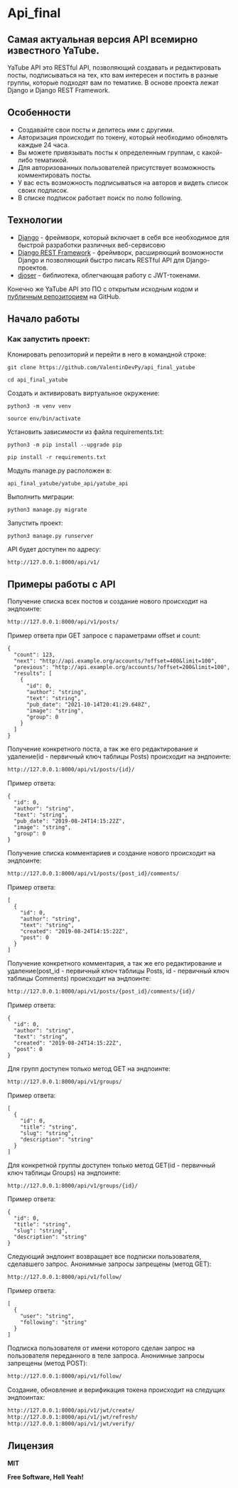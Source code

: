 # Api_final

## Самая актуальная версия API всемирно известного YaTube.

YaTube API это RESTful API, позволяющий создавать и редактировать посты, подписываться на тех, кто вам интересен и
постить в разные группы, которые подходят вам по тематике. В основе проекта лежат Django и Django REST Framework.

## Особенности

- Создавайте свои посты и делитесь ими с другими.
- Авторизация происходит по токену, который необходимо обновлять каждые 24 часа.
- Вы можете привязывать посты к определенным группам, с какой-либо тематикой.
- Для авторизованных пользователей присутствует возможность комментировать посты.
- У вас есть возможность подписываться на авторов и видеть список своих подписок.
- В списке подписок работает поиск по полю following.

## Технологии

- [Django](https://github.com/django/django) - фреймворк, который включает в себя все необходимое для быстрой разработки
  различных веб-сервисовю
- [Django REST Framework](https://www.django-rest-framework.org/) - фреймворк, расширяющий возможности Django и
  позволяющий быстро писать RESTful API для Django-проектов.
- [djoser](https://github.com/sunscrapers/djoser) - библиотека, облегчающая работу с JWT-токенами.

Конечно же YaTube API это ПО с открытым исходным кодом
и [публичным репозиторием](https://github.com/ValentinDevPy/api_final_yatube)
на GitHub.

## Начало работы

### Как запустить проект:

Клонировать репозиторий и перейти в него в командной строке:

```
git clone https://github.com/ValentinDevPy/api_final_yatube
```

```
cd api_final_yatube
```

Cоздать и активировать виртуальное окружение:

```
python3 -m venv venv
```

```
source env/bin/activate
```

Установить зависимости из файла requirements.txt:

```
python3 -m pip install --upgrade pip
```

```
pip install -r requirements.txt
```

Модуль manage.py расположен в:

```
api_final_yatube/yatube_api/yatube_api
```

Выполнить миграции:

```
python3 manage.py migrate
```

Запустить проект:

```
python3 manage.py runserver
```

API будет доступен по адресу:

```
http://127.0.0.1:8000/api/v1/
```

## Примеры работы с API

Получение списка всех постов и создание нового происходит на эндпоинте:

```sh
http://127.0.0.1:8000/api/v1/posts/
```

Пример ответа при GET запросе с параметрами offset и count:
```
{
  "count": 123,
  "next": "http://api.example.org/accounts/?offset=400&limit=100",
  "previous": "http://api.example.org/accounts/?offset=200&limit=100",
  "results": [
    {
      "id": 0,
      "author": "string",
      "text": "string",
      "pub_date": "2021-10-14T20:41:29.648Z",
      "image": "string",
      "group": 0
    }
  ]
}

```

Получение конкретного поста, а так же его редактирование и удаление(id - первичный ключ таблицы Posts) происходит на
эндпоинте:

```sh
http://127.0.0.1:8000/api/v1/posts/{id}/
```
Пример ответа:
```
{
  "id": 0,
  "author": "string",
  "text": "string",
  "pub_date": "2019-08-24T14:15:22Z",
  "image": "string",
  "group": 0
}
```

Получение списка комментариев и создание нового происходит на эндпоинте:

```sh
http://127.0.0.1:8000/api/v1/posts/{post_id}/comments/
```
Пример ответа:
```
[
  {
    "id": 0,
    "author": "string",
    "text": "string",
    "created": "2019-08-24T14:15:22Z",
    "post": 0
  }
]
```

Получение конкретного комментария, а так же его редактирование и удаление(post_id - первичный ключ таблицы Posts, id -
первичный ключ таблицы Comments) происходит на эндпоинте:

```sh
http://127.0.0.1:8000/api/v1/posts/{post_id}/comments/{id}/
```

Пример ответа:
```
{
  "id": 0,
  "author": "string",
  "text": "string",
  "created": "2019-08-24T14:15:22Z",
  "post": 0
}
```

Для групп доступен только метод GET на эндпоинте:

```sh
http://127.0.0.1:8000/api/v1/groups/
```

Пример ответа:
```
[
  {
    "id": 0,
    "title": "string",
    "slug": "string",
    "description": "string"
  }
]
```

Для конкретной группы доступен только метод GET(id - первичный ключ таблицы Groups) на эндпоинте:

```sh
http://127.0.0.1:8000/api/v1/groups/{id}/
```

Пример ответа:
```
{
  "id": 0,
  "title": "string",
  "slug": "string",
  "description": "string"
}
```

Следующий эндпоинт возвращает все подписки пользователя, сделавшего запрос. Анонимные запросы запрещены (метод GET):

```sh
http://127.0.0.1:8000/api/v1/follow/
```

Пример ответа:
```
[
  {
    "user": "string",
    "following": "string"
  }
]
```

Подписка пользователя от имени которого сделан запрос на пользователя переданного в теле запроса. Анонимные запросы
запрещены (метод POST):

```sh
http://127.0.0.1:8000/api/v1/follow/
```

Создание, обновление и верификация токена происходит на следущих эндпоинтах:

```sh
http://127.0.0.1:8000/api/v1/jwt/create/
http://127.0.0.1:8000/api/v1/jwt/refresh/
http://127.0.0.1:8000/api/v1/jwt/verify/
```

## Лицензия

**MIT**

**Free Software, Hell Yeah!**